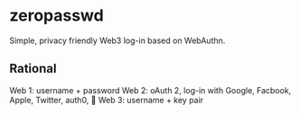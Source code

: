 # zeropasswd
Simple, privacy friendly Web3 log-in based on WebAuthn.

## Rational
Web 1: username + password
Web 2: oAuth 2, log-in with Google, Facbook, Apple, Twitter, auth0, 🤯
Web 3: username + key pair
